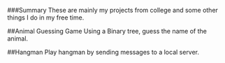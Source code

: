 ###Summary
These are mainly my projects from college and some other things I do in my free time.

##Animal Guessing Game
Using a Binary tree, guess the name of the animal.

##Hangman
Play hangman by sending messages to a local server.
